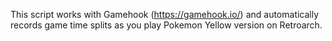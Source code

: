 This script works with Gamehook (https://gamehook.io/) and automatically records game time splits as you play Pokemon Yellow version on Retroarch. 
